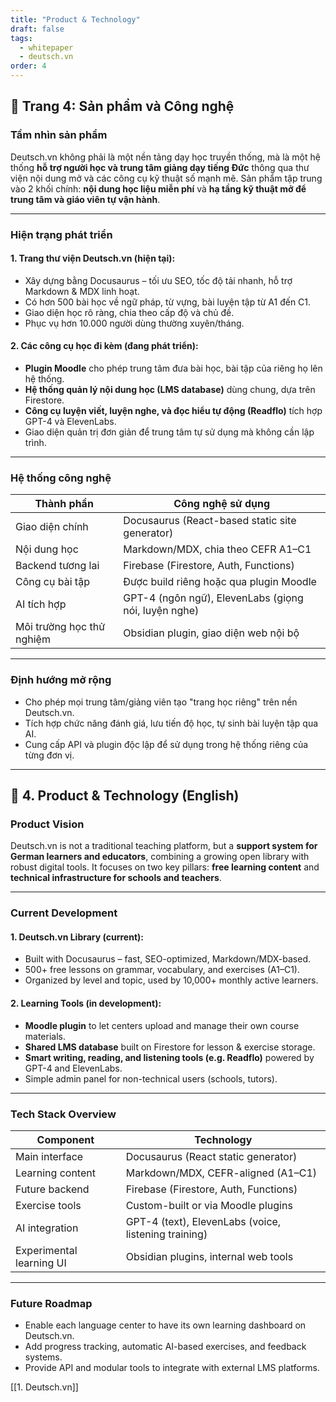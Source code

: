 ```yaml
---
title: "Product & Technology"
draft: false
tags:
  - whitepaper
  - deutsch.vn
order: 4
---
```


## 📄 Trang 4: Sản phẩm và Công nghệ

### Tầm nhìn sản phẩm

Deutsch.vn không phải là một nền tảng dạy học truyền thống, mà là một hệ thống **hỗ trợ người học và trung tâm giảng dạy tiếng Đức** thông qua thư viện nội dung mở và các công cụ kỹ thuật số mạnh mẽ. Sản phẩm tập trung vào 2 khối chính: **nội dung học liệu miễn phí** và **hạ tầng kỹ thuật mở để trung tâm và giáo viên tự vận hành**.

---

### Hiện trạng phát triển

#### 1. **Trang thư viện Deutsch.vn (hiện tại):**
- Xây dựng bằng Docusaurus – tối ưu SEO, tốc độ tải nhanh, hỗ trợ Markdown & MDX linh hoạt.
- Có hơn 500 bài học về ngữ pháp, từ vựng, bài luyện tập từ A1 đến C1.
- Giao diện học rõ ràng, chia theo cấp độ và chủ đề.
- Phục vụ hơn 10.000 người dùng thường xuyên/tháng.

#### 2. **Các công cụ học đi kèm (đang phát triển):**
- **Plugin Moodle** cho phép trung tâm đưa bài học, bài tập của riêng họ lên hệ thống.
- **Hệ thống quản lý nội dung học (LMS database)** dùng chung, dựa trên Firestore.
- **Công cụ luyện viết, luyện nghe, và đọc hiểu tự động (Readflo)** tích hợp GPT-4 và ElevenLabs.
- Giao diện quản trị đơn giản để trung tâm tự sử dụng mà không cần lập trình.

---

### Hệ thống công nghệ

| Thành phần                 | Công nghệ sử dụng                                    |
|---------------------------|------------------------------------------------------|
| Giao diện chính            | Docusaurus (React-based static site generator)      |
| Nội dung học               | Markdown/MDX, chia theo CEFR A1–C1                  |
| Backend tương lai          | Firebase (Firestore, Auth, Functions)               |
| Công cụ bài tập            | Được build riêng hoặc qua plugin Moodle             |
| AI tích hợp                | GPT-4 (ngôn ngữ), ElevenLabs (giọng nói, luyện nghe)|
| Môi trường học thử nghiệm  | Obsidian plugin, giao diện web nội bộ               |

---

### Định hướng mở rộng

- Cho phép mọi trung tâm/giảng viên tạo "trang học riêng" trên nền Deutsch.vn.
- Tích hợp chức năng đánh giá, lưu tiến độ học, tự sinh bài luyện tập qua AI.
- Cung cấp API và plugin độc lập để sử dụng trong hệ thống riêng của từng đơn vị.

---

## 📄 4. Product & Technology (English)

### Product Vision

Deutsch.vn is not a traditional teaching platform, but a **support system for German learners and educators**, combining a growing open library with robust digital tools. It focuses on two key pillars: **free learning content** and **technical infrastructure for schools and teachers**.

---

### Current Development

#### 1. **Deutsch.vn Library (current):**
- Built with Docusaurus – fast, SEO-optimized, Markdown/MDX-based.
- 500+ free lessons on grammar, vocabulary, and exercises (A1–C1).
- Organized by level and topic, used by 10,000+ monthly active learners.

#### 2. **Learning Tools (in development):**
- **Moodle plugin** to let centers upload and manage their own course materials.
- **Shared LMS database** built on Firestore for lesson & exercise storage.
- **Smart writing, reading, and listening tools (e.g. Readflo)** powered by GPT-4 and ElevenLabs.
- Simple admin panel for non-technical users (schools, tutors).

---

### Tech Stack Overview

| Component                  | Technology                                           |
|---------------------------|------------------------------------------------------|
| Main interface             | Docusaurus (React static generator)                 |
| Learning content           | Markdown/MDX, CEFR-aligned (A1–C1)                  |
| Future backend             | Firebase (Firestore, Auth, Functions)               |
| Exercise tools             | Custom-built or via Moodle plugins                  |
| AI integration             | GPT-4 (text), ElevenLabs (voice, listening training)|
| Experimental learning UI   | Obsidian plugins, internal web tools                |

---

### Future Roadmap

- Enable each language center to have its own learning dashboard on Deutsch.vn.
- Add progress tracking, automatic AI-based exercises, and feedback systems.
- Provide API and modular tools to integrate with external LMS platforms.

[[1. Deutsch.vn]]